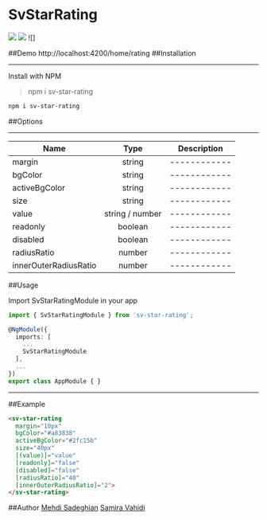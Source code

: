# SvStarRating
![](https://pandao.github.io/editor.md/images/logos/editormd-logo-180x180.png)
![](https://img.shields.io/github/stars/pandao/editor.md.svg) ![]


##Demo
http://localhost:4200/home/rating
##Installation 
***
Install with NPM

> npm i sv-star-rating
>>>
```bash
npm i sv-star-rating
```

##Options
***
| Name  | Type | Description |
| ------------- |:-------------:|------------|
| margin      | string     |------------|
| bgColor     | string     |------------|
| activeBgColor      | string     |------------|
| size      | string     |------------|
| value      | string / number    |------------|
| readonly      | boolean    |------------|
| disabled      | boolean    |------------|
| radiusRatio      | number     |------------|
| innerOuterRadiusRatio      | number  |------------|


##Usage

Import SvStarRatingModule in your app

```typescript
import { SvStarRatingModule } from 'sv-star-rating';

@NgModule({
  imports: [
    ...
    SvStarRatingModule
  ],
  ...
})
export class AppModule { }
```
***

##Example
```html
<sv-star-rating
  margin="10px"
  bgColor="#a83838"
  activeBgColor="#2fc15b"
  size="40px"
  [(value)]="value"
  [readonly]="false"
  [disabled]="false"
  [radiusRatio]="40"
  [innerOuterRadiusRatio]="2">
</sv-star-rating>
```

##Author
[Mehdi Sadeghian](https://github.com/sadeghianme)
[Samira Vahidi](https://github.com/svahidi)






